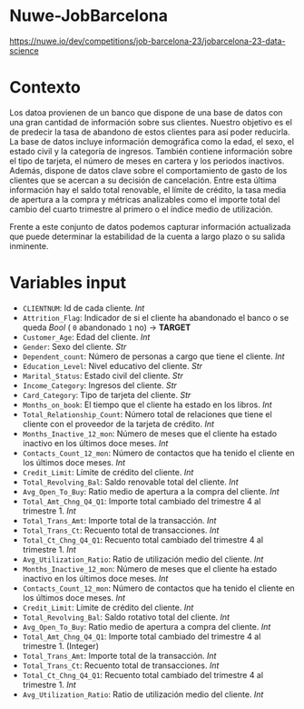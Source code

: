 # Nuwe-JobBarcelona

https://nuwe.io/dev/competitions/job-barcelona-23/jobarcelona-23-data-science

# Contexto
Los datoa provienen de un banco que dispone de una base de datos con una gran cantidad de información sobre sus clientes. Nuestro objetivo es el de predecir la tasa de abandono de estos clientes para así poder reducirla. La base de datos incluye información demográfica como la edad, el sexo, el estado civil y la categoría de ingresos. También contiene información sobre el tipo de tarjeta, el número de meses en cartera y los periodos inactivos. Además, dispone de datos clave sobre el comportamiento de gasto de los clientes que se acercan a su decisión de cancelación. Entre esta última información hay el saldo total renovable, el límite de crédito, la tasa media de apertura a la compra y métricas analizables como el importe total del cambio del cuarto trimestre al primero o el índice medio de utilización.

Frente a este conjunto de datos podemos capturar información actualizada que puede determinar la estabilidad de la cuenta a largo plazo o su salida inminente.

# Variables input

- `CLIENTNUM`: Id de cada cliente. *Int*
- `Attrition_Flag`: Indicador de si el cliente ha abandonado el banco o se queda *Bool* ( `0` abandonado `1` no) -> **TARGET**
- `Customer_Age`: Edad del cliente. *Int*
- `Gender`: Sexo del cliente. *Str*
- `Dependent_count`: Número de personas a cargo que tiene el cliente. *Int*
- `Education_Level`: Nivel educativo del cliente. *Str*
- `Marital_Status`: Estado civil del cliente. *Str*
- `Income_Category`: Ingresos del cliente. *Str*
- `Card_Category`: Tipo de tarjeta del cliente. *Str*
- `Months_on_book`: El tiempo que el cliente ha estado en los libros. *Int*
- `Total_Relationship_Count`: Número total de relaciones que tiene el cliente con el proveedor de la tarjeta de crédito. *Int*
- `Months_Inactive_12_mon`: Número de meses que el cliente ha estado inactivo en los últimos doce meses. *Int*
- `Contacts_Count_12_mon`: Número de contactos que ha tenido el cliente en los últimos doce meses. *Int*
- `Credit_Limit`: Límite de crédito del cliente. *Int*
- `Total_Revolving_Bal`: Saldo renovable total del cliente. *Int*
- `Avg_Open_To_Buy`: Ratio medio de apertura a la compra del cliente. *Int*
- `Total_Amt_Chng_Q4_Q1`: Importe total cambiado del trimestre 4 al trimestre 1. *Int*
- `Total_Trans_Amt`: Importe total de la transacción. *Int*
- `Total_Trans_Ct`: Recuento total de transacciones. *Int*
- `Total_Ct_Chng_Q4_Q1`: Recuento total cambiado del trimestre 4 al trimestre 1. *Int*
- `Avg_Utilization_Ratio`: Ratio de utilización medio del cliente. *Int*
- `Months_Inactive_12_mon`: Número de meses que el cliente ha estado inactivo en los últimos doce meses. *Int*
- `Contacts_Count_12_mon`: Número de contactos que ha tenido el cliente en los últimos doce meses. *Int*
- `Credit_Limit`: Límite de crédito del cliente. *Int*
- `Total_Revolving_Bal`: Saldo rotativo total del cliente. *Int*
- `Avg_Open_To_Buy`: Ratio medio de apertura a compra del cliente. *Int*
- `Total_Amt_Chng_Q4_Q1`: Importe total cambiado del trimestre 4 al trimestre 1. (Integer)
- `Total_Trans_Amt`: Importe total de la transacción. *Int*
- `Total_Trans_Ct`: Recuento total de transacciones. *Int*
- `Total_Ct_Chng_Q4_Q1`: Recuento total cambiado del trimestre 4 al trimestre 1. *Int*
- `Avg_Utilization_Ratio`: Ratio de utilización medio del cliente. *Int*
